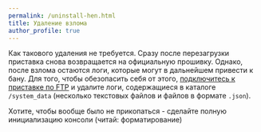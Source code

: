 ```yaml
---
permalink: /uninstall-hen.html
title: Удаление взлома
author_profile: true
---
```


Как такового удаления не требуется. Сразу после перезагрузки приставка снова возвращается на официальную прошивку. Однако, после взлома остаются логи, которые могут в дальнейшем привести к бану. Для того, чтобы обезопасить себя от этого, [подключитесь к приставке по FTP](games#%D1%83%D1%81%D1%82%D0%B0%D0%BD%D0%BE%D0%B2%D0%BA%D0%B0-%D1%84%D0%B8%D0%BA%D1%81%D0%BE%D0%B2) и удалите логи, содержащиеся в каталоге `/system_data` (несколько текстовых файлов и файлов в формате `.json`).

Хотите, чтобы вообще было не прикопаться - сделайте полную инициализацию консоли (читай: форматирование)